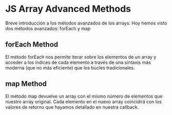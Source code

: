 # JS Array Advanced Methods

Breve introducción a los métodos avanzados de los arrays. Hoy hemos visto dos métodos avanzados: forEach y map

## forEach Method

El método forEach nos permite iterar sobre los elementos de un array y acceder a los índices de cada elemento a través de una sintaxis más moderna (que no más eficiente) que los bucles tradicionales.

## map Method

El método map devuelve un array con el mismo número de elementos que nuestro array original.
Cada elemento en el nuevo array coincidirá con los valores de retorno que hayamos detallado en nuestra callback.
